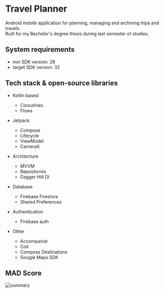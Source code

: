 # Travel Planner
Android mobile application for planning, managing and archiving trips and travels.\
  Built for my Bachelor's degree thesis during last semester of studies.

## System requirements
* min SDK version:      28
* target SDK version:   32

## Tech stack & open-source libraries

* Kotlin based
  - Coroutines
  - Flows

* Jetpack
  - Compose
  - Lifecycle
  - ViewModel
  - CameraX

* Architecture
  - MVVM
  - Repositories
  - Dagger Hilt DI
  
* Database
  - Firebase Firestore
  - Shared Preferences
 
* Authentication
  - Firebase auth
  
* Other
  - Accompanist
  - Coil
  - Compose Destinations
  - Google Maps SDK

## MAD Score
![summary](https://user-images.githubusercontent.com/74622164/179796514-4c8614ef-04c9-44db-a7f7-70e329eea317.png)
